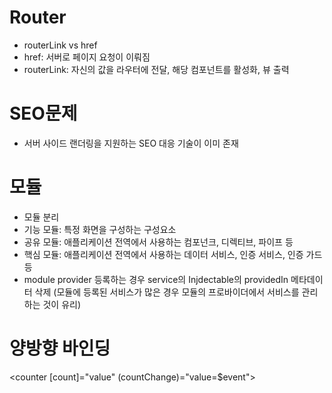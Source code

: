 # Router
- routerLink vs href
- href: 서버로 페이지 요청이 이뤄짐
- routerLink: 자신의 값을 라우터에 전달, 해당 컴포넌트를 활성화, 뷰 출력

# SEO문제
- 서버 사이드 랜더링을 지원하는 SEO 대응 기술이 이미 존재

# 모듈
- 모듈 분리
- 기능 모듈: 특정 화면을 구성하는 구성요소
- 공유 모듈: 애플리케이션 전역에서 사용하는 컴포넌크, 디렉티브, 파이프 등
- 핵심 모듈: 애플리케이션 전역에서 사용하는 데이터 서비스, 인증 서비스, 인증 가드 등
- module provider 등록하는 경우 service의 Injdectable의 providedIn 메타데이터 삭제 (모듈에 등록된 서비스가 많은 경우 모듈의 프로바이더에서 서비스를 관리하는 것이 유리)

# 양방향 바인딩

<counter [count]="value" (countChange)="value=$event"></counter>
